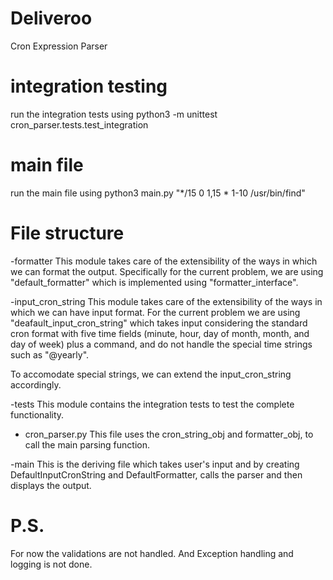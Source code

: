 # Deliveroo
Cron Expression Parser

# integration testing
run the integration tests using
python3 -m unittest cron_parser.tests.test_integration

# main file
run the main file using
python3 main.py "*/15 0 1,15 * 1-10 /usr/bin/find"

# File structure
-formatter
This module takes care of the extensibility of the ways in which we can format the output. Specifically for the current problem, we are using "default_formatter" which is implemented using "formatter_interface".

-input_cron_string
This module takes care of the extensibility of the ways in which we can have input format.
For the current problem we are using "deafault_input_cron_string" which takes input
considering the standard cron format with five time fields (minute, hour, day of
month, month, and day of week) plus a command, and do not handle the special
time strings such as "@yearly".

To accomodate special strings, we can extend the input_cron_string accordingly.

-tests
This module contains the integration tests to test the complete functionality.

- cron_parser.py
This file uses the cron_string_obj and formatter_obj, to call the main parsing function.

-main
This is the deriving file which takes user's input and by creating DefaultInputCronString and DefaultFormatter, calls the parser and then displays the output.

# P.S.
For now the validations are not handled.
And Exception handling and logging is not done.

